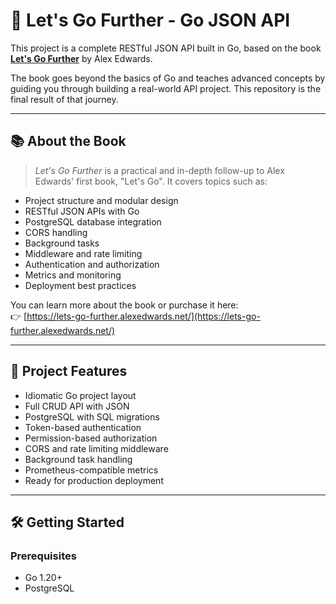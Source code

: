 # 🚀 Let's Go Further - Go JSON API

This project is a complete RESTful JSON API built in Go, based on the book **[Let's Go Further](https://lets-go-further.alexedwards.net/)** by Alex Edwards.

The book goes beyond the basics of Go and teaches advanced concepts by guiding you through building a real-world API project. This repository is the final result of that journey.

---

## 📚 About the Book

> *Let's Go Further* is a practical and in-depth follow-up to Alex Edwards' first book, "Let's Go". It covers topics such as:
- Project structure and modular design
- RESTful JSON APIs with Go
- PostgreSQL database integration
- CORS handling
- Background tasks
- Middleware and rate limiting
- Authentication and authorization
- Metrics and monitoring
- Deployment best practices

You can learn more about the book or purchase it here:  
👉 [https://lets-go-further.alexedwards.net/](https://lets-go-further.alexedwards.net/)

---

## 🧰 Project Features

- Idiomatic Go project layout
- Full CRUD API with JSON
- PostgreSQL with SQL migrations
- Token-based authentication
- Permission-based authorization
- CORS and rate limiting middleware
- Background task handling
- Prometheus-compatible metrics
- Ready for production deployment

---

## 🛠 Getting Started

### Prerequisites

- Go 1.20+
- PostgreSQL

